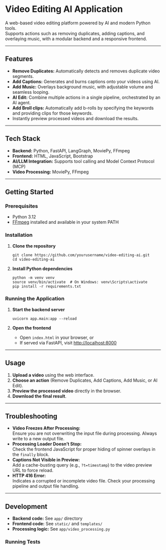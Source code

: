 # Video Editing AI Application

A web-based video editing platform powered by AI and modern Python tools.  
Supports actions such as removing duplicates, adding captions, and overlaying music, with a modular backend and a responsive frontend.

---

## Features

- **Remove Duplicates:** Automatically detects and removes duplicate video segments.
- **Add Captions:** Generates and burns captions onto your videos using AI.
- **Add Music:** Overlays background music, with adjustable volume and seamless looping.
- **AI Edit:** Combine multiple actions in a single pipeline, orchestrated by an AI agent.
- **Add Broll clips:** Automatically add b-rolls by specifying the keywords and providing clips for those keywords.
- Instantly preview processed videos and download the results.

---

## Tech Stack

- **Backend:** Python, FastAPI, LangGraph, MoviePy, FFmpeg
- **Frontend:** HTML, JavaScript, Bootstrap
- **AI/LLM Integration:** Supports tool calling and Model Context Protocol (MCP)
- **Video Processing:** MoviePy, FFmpeg

---

## Getting Started

### Prerequisites

- Python 3.12
- [FFmpeg](https://ffmpeg.org/) installed and available in your system PATH

### Installation

1. **Clone the repository**
    ```
    git clone https://github.com/yourusername/video-editing-ai.git
    cd video-editing-ai
    ```

2. **Install Python dependencies**
    ```
    python -m venv venv
    source venv/bin/activate  # On Windows: venv\Scripts\activate
    pip install -r requirements.txt
    ```

### Running the Application

1. **Start the backend server**
    ```
    uvicorn app.main:app --reload
    ```

2. **Open the frontend**
    - Open `index.html` in your browser, or
    - If served via FastAPI, visit [http://localhost:8000](http://localhost:8000)

---

## Usage

1. **Upload a video** using the web interface.
2. **Choose an action** (Remove Duplicates, Add Captions, Add Music, or AI Edit).
3. **Preview the processed video** directly in the browser.
4. **Download the final result**.

---

## Troubleshooting

- **Video Freezes After Processing:**  
  Ensure you are not overwriting the input file during processing. Always write to a new output file.
- **Processing Loader Doesn’t Stop:**  
  Check the frontend JavaScript for proper hiding of spinner overlays in the `finally` block.
- **Captions Not Visible in Preview:**  
  Add a cache-busting query (e.g., `?t=timestamp`) to the video preview URL to force reload.
- **HTTP 416 Error:**  
  Indicates a corrupted or incomplete video file. Check your processing pipeline and output file handling.

---

## Development

- **Backend code:** See `app/` directory
- **Frontend code:** See `static/` and `templates/`
- **Processing logic:** See `app/video_processing.py`

### Running Tests

